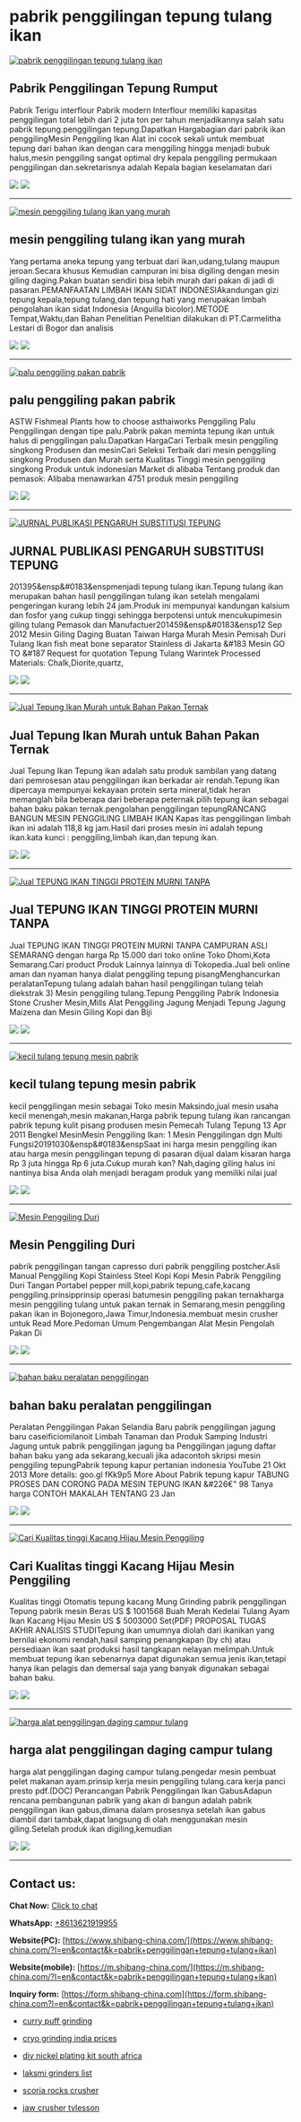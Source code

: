 # pabrik penggilingan tepung tulang ikan

<a href="https://swt.shibang-china.com/?l=en&img&k=pabrik+penggilingan+tepung+tulang+ikan" target="_blank">![pabrik penggilingan tepung tulang ikan](http://static.shibang-china.com/all-800x300/485.jpg)</a>

## Pabrik Penggilingan Tepung Rumput
Pabrik Terigu interflour Pabrik modern Interflour memiliki kapasitas penggilingan total lebih dari 2 juta ton per tahun menjadikannya salah satu pabrik tepung.penggilingan tepung.Dapatkan Hargabagian dari pabrik ikan penggilingMesin Penggiling Ikan Alat ini cocok sekali untuk membuat tepung dari bahan ikan dengan cara menggiling hingga menjadi bubuk halus,mesin penggiling sangat optimal dry kepala penggiling permukaan penggilingan dan.sekretarisnya adalah Kepala bagian keselamatan dari


<a href="https://whatsapp.shibangsoft.com/WhatsApp.php" target="_blank" title="WhatsApp">![](http://static.shibang-china.com/icon/whatsapp.png)</a> <a href="https://swt.shibang-china.com/?l=en&icon&k=pabrik+penggilingan+tepung+tulang+ikan" target="_blank">![](http://static.shibang-china.com/icon/chat-en.png)</a>

---

<a href="https://swt.shibang-china.com/?l=en&img&k=pabrik+penggilingan+tepung+tulang+ikan" target="_blank">![mesin penggiling tulang ikan yang murah](http://static.shibang-china.com/all-800x300/1102.jpg)</a>

## mesin penggiling tulang ikan yang murah
Yang pertama aneka tepung yang terbuat dari ikan,udang,tulang maupun jeroan.Secara khusus Kemudian campuran ini bisa digiling dengan mesin giling daging.Pakan buatan sendiri bisa lebih murah dari pakan di jadi di pasaran.PEMANFAATAN LIMBAH IKAN SIDAT INDONESIAkandungan gizi tepung kepala,tepung tulang,dan tepung hati yang merupakan limbah pengolahan ikan sidat Indonesia (Anguilla bicolor).METODE Tempat,Waktu,dan Bahan Penelitian Penelitian dilakukan di PT.Carmelitha Lestari di Bogor dan analisis


<a href="https://whatsapp.shibangsoft.com/WhatsApp.php" target="_blank" title="WhatsApp">![](http://static.shibang-china.com/icon/whatsapp.png)</a> <a href="https://swt.shibang-china.com/?l=en&icon&k=pabrik+penggilingan+tepung+tulang+ikan" target="_blank">![](http://static.shibang-china.com/icon/chat-en.png)</a>

---

<a href="https://swt.shibang-china.com/?l=en&img&k=pabrik+penggilingan+tepung+tulang+ikan" target="_blank">![palu penggiling pakan pabrik](http://static.shibang-china.com/all-800x300/1148.jpg)</a>

## palu penggiling pakan pabrik
ASTW Fishmeal Plants how to choose asthaiworks Penggiling Palu Penggilingan dengan tipe palu.Pabrik pakan meminta tepung ikan untuk halus di penggilingan palu.Dapatkan HargaCari Terbaik mesin penggiling singkong Produsen dan mesinCari Seleksi Terbaik dari mesin penggiling singkong Produsen dan Murah serta Kualitas Tinggi mesin penggiling singkong Produk untuk indonesian Market di alibaba Tentang produk dan pemasok: Alibaba menawarkan 4751 produk mesin penggiling


<a href="https://whatsapp.shibangsoft.com/WhatsApp.php" target="_blank" title="WhatsApp">![](http://static.shibang-china.com/icon/whatsapp.png)</a> <a href="https://swt.shibang-china.com/?l=en&icon&k=pabrik+penggilingan+tepung+tulang+ikan" target="_blank">![](http://static.shibang-china.com/icon/chat-en.png)</a>

---

<a href="https://swt.shibang-china.com/?l=en&img&k=pabrik+penggilingan+tepung+tulang+ikan" target="_blank">![JURNAL PUBLIKASI PENGARUH SUBSTITUSI TEPUNG](http://static.shibang-china.com/all-800x300/1409.jpg)</a>

## JURNAL PUBLIKASI PENGARUH SUBSTITUSI TEPUNG
201395&ensp&#0183&enspmenjadi tepung tulang ikan.Tepung tulang ikan merupakan bahan hasil penggilingan tulang ikan setelah mengalami pengeringan kurang lebih 24 jam.Produk ini mempunyai kandungan kalsium dan fosfor yang cukup tinggi sehingga berpotensi untuk mencukupimesin giling tulang Pemasok dan Manufactuer201459&ensp&#0183&ensp12 Sep 2012 Mesin Giling Daging Buatan Taiwan Harga Murah Mesin Pemisah Duri Tulang Ikan fish meat bone separator Stainless di Jakarta &#183 Mesin GO TO &#187 Request for quotation Tepung Tulang Warintek Processed Materials: Chalk,Diorite,quartz,


<a href="https://whatsapp.shibangsoft.com/WhatsApp.php" target="_blank" title="WhatsApp">![](http://static.shibang-china.com/icon/whatsapp.png)</a> <a href="https://swt.shibang-china.com/?l=en&icon&k=pabrik+penggilingan+tepung+tulang+ikan" target="_blank">![](http://static.shibang-china.com/icon/chat-en.png)</a>

---

<a href="https://swt.shibang-china.com/?l=en&img&k=pabrik+penggilingan+tepung+tulang+ikan" target="_blank">![Jual Tepung Ikan Murah untuk Bahan Pakan Ternak](http://static.shibang-china.com/all-800x300/535.jpg)</a>

## Jual Tepung Ikan Murah untuk Bahan Pakan Ternak
Jual Tepung Ikan Tepung ikan adalah satu produk sambilan yang datang dari pemrosesan atau penggilingan ikan berkadar air rendah.Tepung ikan dipercaya mempunyai kekayaan protein serta mineral,tidak heran memanglah bila beberapa dari beberapa peternak pilih tepung ikan sebagai bahan baku pakan ternak.pengolahan penggilingan tepungRANCANG BANGUN MESIN PENGGILING LIMBAH IKAN Kapas itas penggilingan limbah ikan ini adalah 118,8 kg jam.Hasil dari proses mesin ini adalah tepung ikan.kata kunci : penggiling,limbah ikan,dan tepung ikan.


<a href="https://whatsapp.shibangsoft.com/WhatsApp.php" target="_blank" title="WhatsApp">![](http://static.shibang-china.com/icon/whatsapp.png)</a> <a href="https://swt.shibang-china.com/?l=en&icon&k=pabrik+penggilingan+tepung+tulang+ikan" target="_blank">![](http://static.shibang-china.com/icon/chat-en.png)</a>

---

<a href="https://swt.shibang-china.com/?l=en&img&k=pabrik+penggilingan+tepung+tulang+ikan" target="_blank">![Jual TEPUNG IKAN TINGGI PROTEIN MURNI TANPA](http://static.shibang-china.com/all-800x300/334.jpg)</a>

## Jual TEPUNG IKAN TINGGI PROTEIN MURNI TANPA
Jual TEPUNG IKAN TINGGI PROTEIN MURNI TANPA CAMPURAN ASLI SEMARANG dengan harga Rp 15.000 dari toko online Toko Dhomi,Kota Semarang.Cari product Produk Lainnya lainnya di Tokopedia.Jual beli online aman dan nyaman hanya dialat penggiling tepung pisangMenghancurkan peralatanTepung tulang adalah bahan hasil penggilingan tulang telah diekstrak 3) Mesin penggiling tulang.Tepung Penggiling Pabrik Indonesia Stone Crusher Mesin,Mills Alat Penggiling Jagung Menjadi Tepung Jagung Maizena dan Mesin Giling Kopi dan Biji


<a href="https://whatsapp.shibangsoft.com/WhatsApp.php" target="_blank" title="WhatsApp">![](http://static.shibang-china.com/icon/whatsapp.png)</a> <a href="https://swt.shibang-china.com/?l=en&icon&k=pabrik+penggilingan+tepung+tulang+ikan" target="_blank">![](http://static.shibang-china.com/icon/chat-en.png)</a>

---

<a href="https://swt.shibang-china.com/?l=en&img&k=pabrik+penggilingan+tepung+tulang+ikan" target="_blank">![kecil tulang tepung mesin pabrik](http://static.shibang-china.com/all-800x300/736.jpg)</a>

## kecil tulang tepung mesin pabrik
kecil penggilingan mesin sebagai Toko mesin Maksindo,jual mesin usaha kecil menengah,mesin makanan,Harga pabrik tepung tulang ikan rancangan pabrik tepung kulit pisang produsen mesin Pemecah Tulang Tepung 13 Apr 2011 Bengkel MesinMesin Penggiling Ikan: 1 Mesin Penggilingan dgn Multi Fungsi20191030&ensp&#0183&enspSaat ini harga mesin penggiling ikan atau harga mesin penggilingan tepung di pasaran dijual dalam kisaran harga Rp 3 juta hingga Rp 6 juta.Cukup murah kan? Nah,daging giling halus ini nantinya bisa Anda olah menjadi beragam produk yang memiliki nilai jual


<a href="https://whatsapp.shibangsoft.com/WhatsApp.php" target="_blank" title="WhatsApp">![](http://static.shibang-china.com/icon/whatsapp.png)</a> <a href="https://swt.shibang-china.com/?l=en&icon&k=pabrik+penggilingan+tepung+tulang+ikan" target="_blank">![](http://static.shibang-china.com/icon/chat-en.png)</a>

---

<a href="https://swt.shibang-china.com/?l=en&img&k=pabrik+penggilingan+tepung+tulang+ikan" target="_blank">![Mesin Penggiling Duri](http://static.shibang-china.com/all-800x300/411.jpg)</a>

## Mesin Penggiling Duri
pabrik penggilingan tangan capresso duri pabrik penggiling postcher.Asli Manual Penggiling Kopi Stainless Steel Kopi Kopi Mesin Pabrik Penggiling Duri Tangan Portabel pepper mill,kopi,pabrik tepung,cafe,kacang penggiling.prinsipprinsip operasi batumesin penggiling pakan ternakharga mesin penggiling tulang untuk pakan ternak in Semarang,mesin penggiling pakan ikan in Bojonegoro,Jawa Timur,Indonesia.membuat mesin crusher untuk Read More.Pedoman Umum Pengembangan Alat Mesin Pengolah Pakan Di


<a href="https://whatsapp.shibangsoft.com/WhatsApp.php" target="_blank" title="WhatsApp">![](http://static.shibang-china.com/icon/whatsapp.png)</a> <a href="https://swt.shibang-china.com/?l=en&icon&k=pabrik+penggilingan+tepung+tulang+ikan" target="_blank">![](http://static.shibang-china.com/icon/chat-en.png)</a>

---

<a href="https://swt.shibang-china.com/?l=en&img&k=pabrik+penggilingan+tepung+tulang+ikan" target="_blank">![bahan baku peralatan penggilingan](http://static.shibang-china.com/all-800x300/1033.jpg)</a>

## bahan baku peralatan penggilingan
Peralatan Penggilingan Pakan Selandia Baru pabrik penggilingan jagung baru caseificiomilanoit Limbah Tanaman dan Produk Samping Industri Jagung untuk pabrik penggilingan jagung ba Penggilingan jagung daftar bahan baku yang ada sekarang,kecuali jika adacontoh skripsi mesin penggiling tepungPabrik tepung kapur pertanian indonesia YouTube 21 Okt 2013 More details: goo.gl fKk9p5 More About Pabrik tepung kapur TABUNG PROSES DAN CORONG PADA MESIN TEPUNG IKAN &#226€" 98 Tanya harga CONTOH MAKALAH TENTANG 23 Jan


<a href="https://whatsapp.shibangsoft.com/WhatsApp.php" target="_blank" title="WhatsApp">![](http://static.shibang-china.com/icon/whatsapp.png)</a> <a href="https://swt.shibang-china.com/?l=en&icon&k=pabrik+penggilingan+tepung+tulang+ikan" target="_blank">![](http://static.shibang-china.com/icon/chat-en.png)</a>

---

<a href="https://swt.shibang-china.com/?l=en&img&k=pabrik+penggilingan+tepung+tulang+ikan" target="_blank">![Cari Kualitas tinggi Kacang Hijau Mesin Penggiling](http://static.shibang-china.com/all-800x300/1037.jpg)</a>

## Cari Kualitas tinggi Kacang Hijau Mesin Penggiling
Kualitas tinggi Otomatis tepung kacang Mung Grinding pabrik penggilingan Tepung pabrik mesin Beras US $ 1001568 Buah Merah Kedelai Tulang Ayam Ikan Kacang Hijau Mesin US $ 5003000 Set(PDF) PROPOSAL TUGAS AKHIR ANALISIS STUDITepung ikan umumnya diolah dari ikanikan yang bernilai ekonomi rendah,hasil samping penangkapan (by ch) atau persediaan ikan saat produksi hasil tangkapan nelayan melimpah.Untuk membuat tepung ikan sebenarnya dapat digunakan semua jenis ikan,tetapi hanya ikan pelagis dan demersal saja yang banyak digunakan sebagai bahan baku.


<a href="https://whatsapp.shibangsoft.com/WhatsApp.php" target="_blank" title="WhatsApp">![](http://static.shibang-china.com/icon/whatsapp.png)</a> <a href="https://swt.shibang-china.com/?l=en&icon&k=pabrik+penggilingan+tepung+tulang+ikan" target="_blank">![](http://static.shibang-china.com/icon/chat-en.png)</a>

---

<a href="https://swt.shibang-china.com/?l=en&img&k=pabrik+penggilingan+tepung+tulang+ikan" target="_blank">![harga alat penggilingan daging campur tulang](http://static.shibang-china.com/all-800x300/95.jpg)</a>

## harga alat penggilingan daging campur tulang
harga alat penggilingan daging campur tulang.pengedar mesin pembuat pelet makanan ayam.prinsip kerja mesin penggiling tulang.cara kerja panci presto pdf.(DOC) Perancangan Pabrik Penggilingan Ikan GabusAdapun rencana pembangunan pabrik yang akan di bangun adalah pabrik penggilingan ikan gabus,dimana dalam prosesnya setelah ikan gabus diambil dari tambak,dapat langsung di olah menggunakan mesin giling.Setelah produk ikan digiling,kemudian


<a href="https://whatsapp.shibangsoft.com/WhatsApp.php" target="_blank" title="WhatsApp">![](http://static.shibang-china.com/icon/whatsapp.png)</a> <a href="https://swt.shibang-china.com/?l=en&icon&k=pabrik+penggilingan+tepung+tulang+ikan" target="_blank">![](http://static.shibang-china.com/icon/chat-en.png)</a>

---
## Contact us:

**Chat Now:** [Click to chat](https://swt.shibang-china.com?l=en&contact&k=pabrik+penggilingan+tepung+tulang+ikan)

**WhatsApp:**  [+8613621919955](https://whatsapp.shibangsoft.com/WhatsApp.php)

**Website(PC):** [https://www.shibang-china.com/](https://www.shibang-china.com/?l=en&contact&k=pabrik+penggilingan+tepung+tulang+ikan)

**Website(mobile):** [https://m.shibang-china.com/](https://m.shibang-china.com/?l=en&contact&k=pabrik+penggilingan+tepung+tulang+ikan)

**Inquiry form:** [https://form.shibang-china.com](https://form.shibang-china.com?l=en&contact&k=pabrik+penggilingan+tepung+tulang+ikan)

* [curry puff grinding](../121/curry%20puff%20grinding.md)

* [cryo grinding india prices](../115/cryo%20grinding%20india%20prices.md)

* [diy nickel plating kit south africa](../119/diy%20nickel%20plating%20kit%20south%20africa.md)

* [laksmi grinders list](../118/laksmi%20grinders%20list.md)

* [scoria rocks crusher](../113/scoria%20rocks%20crusher.md)

* [jaw crusher tvlesson](../117/jaw%20crusher%20tvlesson.md)